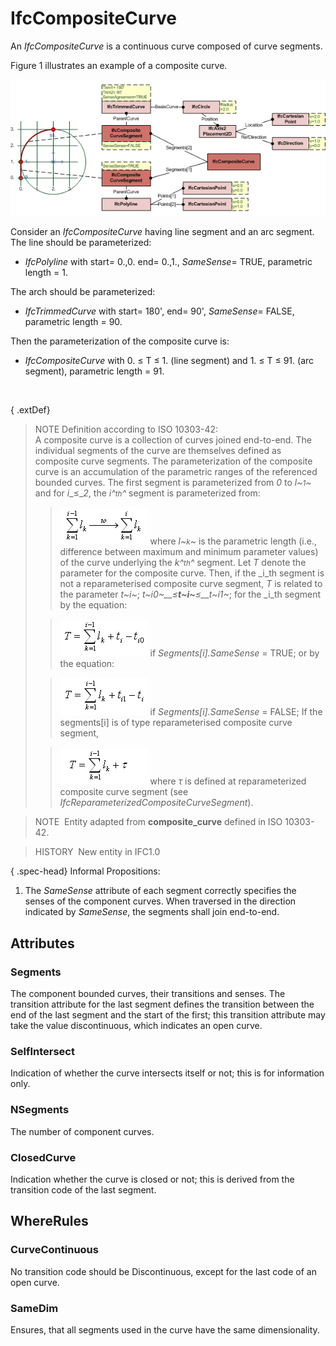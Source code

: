 # IfcCompositeCurve

An _IfcCompositeCurve_ is a continuous curve composed of curve segments.

Figure 1 illustrates an example of a composite curve.

!["formula"](../../../../figures/ifccompositecurve.png "Figure 1 &mdash; Composite curve")

Consider an _IfcCompositeCurve_ having line segment and an arc segment. The line should be parameterized:

* _IfcPolyline_ with start= 0.,0. end= 0.,1., _SameSense_= TRUE, parametric length = 1.

The arch should be parameterized:

* _IfcTrimmedCurve_ with start= 180', end= 90', _SameSense_= FALSE, parametric length = 90.

Then the parameterization of the composite curve is:

* _IfcCompositeCurve_ with 0. &le; T &le; 1. (line segment) and 1. &le; T &le; 91. (arc segment), parametric length = 91.

&nbsp;

{ .extDef}
> NOTE Definition according to ISO 10303-42:  
> A composite curve is a collection of curves joined end-to-end. The individual segments of the curve are themselves defined as composite curve segments. The parameterization of the composite curve is an accumulation of the parametric ranges of the referenced bounded curves. The first segment is parameterized from _0_ to _l~<small>1</small>~_ and for _i__&le;__2_, the _i^<small>th</small>^_ segment is parameterized from:
> 
>> ![formula](../../../../figures/ifccompositecurve-math1.gif)
> where _l~<small>k</small>~_ is the parametric length (i.e., difference between maximum and minimum parameter values) of the curve underlying the _k^<small>th</small>^_ segment. Let _T_ denote the parameter for the composite curve. Then, if the _i_th segment is not a reparameterised composite curve segment, _T_ is related to the parameter _t~i~_; _t~i0~__&le;__t~i~__&le;__t~i1~_; for the _i_th segment by the equation:
> 
>> ![formula](../../../../figures/ifccompositecurve-math2.gif) if _Segments[i].SameSense_ = TRUE;
> or by the equation:
> 
>> ![formula](../../../../figures/ifccompositecurve-math3.gif) if _Segments[i].SameSense_ = FALSE;
> If the segments[i] is of type reparameterised composite curve segment,
> 
>> ![formula](../../../../figures/ifccompositecurve-math4.gif) where _&tau;_ is defined at reparameterized composite curve segment (see _IfcReparameterizedCompositeCurveSegment_).


> 
> NOTE&nbsp; Entity adapted from **composite_curve** defined in ISO 10303-42.

> HISTORY&nbsp; New entity in IFC1.0

{ .spec-head}
Informal Propositions:

1. The _SameSense_ attribute of each segment correctly specifies the senses of the component curves. When traversed in the direction indicated by _SameSense_, the segments shall join end-to-end.

## Attributes

### Segments
The component bounded curves, their transitions and senses. The transition attribute for the last segment defines the transition between the end of the last segment and the start of the first; this transition attribute may take the value discontinuous, which indicates an open curve.

### SelfIntersect
Indication of whether the curve intersects itself or not; this is for information only.

### NSegments
The number of component curves.

### ClosedCurve
Indication whether the curve is closed or not; this is derived from the transition code of the last segment.

## WhereRules

### CurveContinuous
No transition code should be Discontinuous, except for the last code of an open curve.

### SameDim
Ensures, that all segments used in the curve have the same dimensionality.
